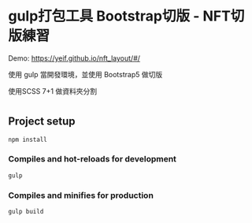 
# gulp打包工具  Bootstrap切版 -  NFT切版練習

Demo: https://yeif.github.io/nft_layout/#/

使用 gulp 當開發環境，並使用 Bootstrap5 做切版

使用SCSS 7+1 做資料夾分割
#

## Project setup
```
npm install
```

### Compiles and hot-reloads for development
```
gulp
```

### Compiles and minifies for production
```
gulp build
```
